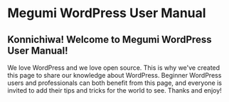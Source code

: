 # Megumi WordPress User Manual 

## Konnichiwa! Welcome to Megumi WordPress User Manual! 

We love WordPress and we love open source. 
This is why we've created this page to share our knowledge about WordPress. Beginner WordPress users and professionals can both benefit from this page, and everyone is invited to add their tips and tricks for the world to see. 
Thanks and enjoy!

